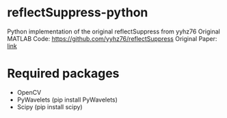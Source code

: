 # reflectSuppress-python
Python implementation of the original reflectSuppress from yyhz76
Original MATLAB Code: https://github.com/yyhz76/reflectSuppress
Original Paper: [link](https://openaccess.thecvf.com/content_CVPR_2019/papers/Yang_Fast_Single_Image_Reflection_Suppression_via_Convex_Optimization_CVPR_2019_paper.pdf)

# Required packages
- OpenCV
- PyWavelets (pip install PyWavelets)
- Scipy (pip install scipy)
